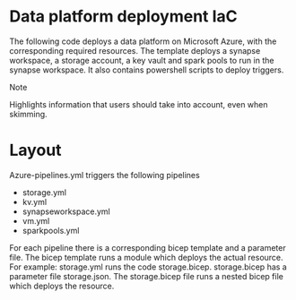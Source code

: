 # Data platform deployment IaC
The following code deploys a data platform on Microsoft Azure, with the corresponding required resources. The template deploys a synapse workspace, a storage account, a key vault and spark pools to run in the synapse workspace. It also contains powershell scripts to deploy triggers.

> [!NOTE]  
> Highlights information that users should take into account, even when skimming.

# Layout
Azure-pipelines.yml triggers the following pipelines
  - storage.yml
  - kv.yml 
  - synapseworkspace.yml 
  - vm.yml 
  - sparkpools.yml

For each pipeline there is a corresponding bicep template and a parameter file. The bicep template runs a module which deploys the actual resource.
For example: storage.yml runs the code storage.bicep. storage.bicep has a parameter file storage.json. The storage.bicep file runs a nested bicep file which deploys the resource. 

 
